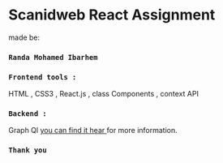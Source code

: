# Scanidweb React Assignment

made be:
### `Randa Mohamed Ibarhem`

### `Frontend tools :`
HTML , CSS3 , React.js , class Components , context API 


### `Backend :`
Graph Ql  [you can find it hear ](https://github.com/scandiweb/junior-react-endpoint) for more information.

### `Thank you`
